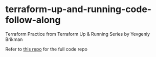 # terraform-up-and-running-code-follow-along
Terraform Practice from Terraform Up &amp; Running Series by Yevgeniy Brikman

Refer to [this repo](https://github.com/brikis98/terraform-up-and-running-code) for the full code repo
